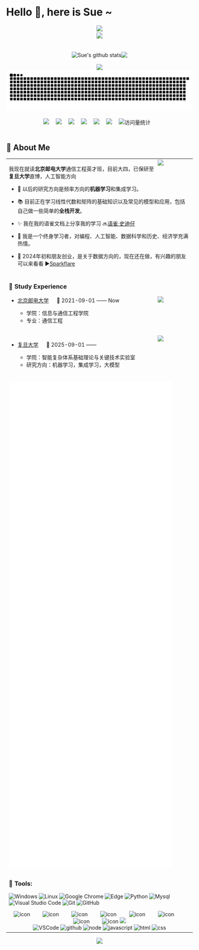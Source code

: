 # Hello 👋, here is Sue ~
<div align="center">

  <!-- dynamic typing effect 动态打字效果 -->
  <div>
    <a href="http://sue.sparkflare.cn/views/personal-introduction.html">
      <img src="https://readme-typing-svg.demolab.com?font=Fira+Code&pause=1000&width=435&lines=I'm Sue, welcome here!&center=true&size=27" />
    </a>
  </div>

  <!-- knock code pictures 敲代码的图片 -->
  <picture>
    <source media="(prefers-color-scheme: dark)" srcset="https://cdn.jsdelivr.net/gh/Wang-Phil/Wang-Phil/assets/images/coding.gif" />
    <source media="(prefers-color-scheme: light)" srcset="https://cdn.jsdelivr.net/gh/Wang-Phil/Wang-Phil/assets/images/developer.svg" height="225px" />
    <img src="https://cdn.jsdelivr.net/gh/Wang-Phil/Wang-Phil/assets/images/coding.gif" />
  </picture>

  <!-- for beauty 留个空行好看点 -->
  <div>&nbsp;</div>
  
  <!-- 个人信息统计 -->
  <img align="center" src="https://github-readme-stats.vercel.app/api?username=buptsdz&show_icons=true&include_all_commits=true&hide_border=true" alt="Sue's github stats" /><img align="center" src="https://github-readme-stats.vercel.app/api/top-langs/?username=buptsdz&layout=compact&theme=buefy&hide_border=true" />
  
  <!-- 活跃折线图 -->
  <img align="center" src="https://github-readme-activity-graph.vercel.app/graph?username=buptsdz&theme=react" />
  
  <!-- 活跃贪吃蛇 -->
  <picture>
    <source media="(prefers-color-scheme: dark)" srcset="https://raw.githubusercontent.com/buptsdz/buptsdz/output/github-contribution-grid-snake-dark.svg">
    <source media="(prefers-color-scheme: light)" srcset="https://raw.githubusercontent.com/buptsdz/buptsdz/output/github-contribution-grid-snake.svg">
    <img alt="github contribution grid snake animation" src="https://raw.githubusercontent.com/buptsdz/buptsdz/output/github-contribution-grid-snake.svg">
  </picture>
  
  <div>&nbsp;</div>
  <!-- profile logo 个人资料徽标 -->
  
  <div>
    <a href="http://sue.sparkflare.cn"><img src="https://img.shields.io/badge/Website-个人网站-rgb(170, 220, 245)" /></a>&emsp;
    <a href="https://www.xiaohongshu.com/user/profile/624e74200000000010005b95"><img src="https://img.shields.io/badge/Xiaoghongshu-小红书-rgb(255, 36, 66)" /></a>&emsp;
    <a href="https://www.yuque.com/u39067637"><img src="https://img.shields.io/badge/Yuque-语雀-rgb(49, 204, 121)" /></a>&emsp;
    <a href="https://space.bilibili.com/512181208?spm_id_from=333.1007.0.0"><img src="https://img.shields.io/badge/Bilibili-B站-ff69b4" /></a>&emsp;
    <a href="http://sue.sparkflare.cn/mulu/mulu1.html"><img src="https://img.shields.io/badge/Poems-我写的诗-rgb(225, 224, 199)" /></a>&emsp;
    <a href="http://www.sparkflare.cn"><img src="https://img.shields.io/badge/Sparkflare-星火-rgb(227, 52, 43)" /></a>&emsp;
    <!-- visitor -->
    <img src="https://komarev.com/ghpvc/?username=buptsdz&label=Views&color=0e75b6&style=flat" alt="访问量统计" />&emsp;
    <!-- wakatime -->
    <!-- <a href="https://wakatime.com/@buptsdz"><img src="https://wakatime.com/badge/user/42d0678c-368b-448b-9a77-5d21c5b55352.svg"/></a> -->

  </div>

</div>
<div>&nbsp;</div>

## 🤺 About Me
<table>

<tr><td>
  <img align="right" width="88" src="https://cdn.jsdelivr.net/gh/buptsdz/buptsdz/assets/images/computer.png"/>

  我现在就读**北京邮电大学**通信工程英才班，目前大四，已保研至**复旦大学**直博，人工智能方向

  - 🌱 以后的研究方向是频率方向的**机器学习**和集成学习。

  - 📚 目前正在学习线性代数和矩阵的基础知识以及常见的模型和应用，包括自己做一些简单的**全栈开发**。

  - ✨ 我在我的语雀文档上分享我的学习 🔜[语雀·史迪仔](https://www.yuque.com/u39067637)

  - 🤔 我是一个终身学习者，对编程、人工智能、数据科学和历史、经济学充满热情。

  - 👥 2024年初和朋友创业，是关于数据方向的，现在还在做，有兴趣的朋友可以来看看 ▶️[Sparkflare](http://www.sparkflare.cn)
</td></tr>

<tr><td>

### 🏢 Study Experience

<img align="right" width="88" src="https://cdn.jsdelivr.net/gh/buptsdz/buptsdz/assets/images/bupt.png"/>

- [北京邮电大学](https://www.bupt.edu.cn/) &emsp; 📌 2021-09-01 —— Now

  - 学院：信息与通信工程学院
  - 专业：通信工程
  
<div>&nbsp;</div>

<img align="right" width="88" src="https://cdn.jsdelivr.net/gh/buptsdz/buptsdz/assets/images/fdu.png" />

- [复旦大学](https://www.fdu.edu.cn/) &emsp; 📌 2025-09-01 —— 

  - 学院：智能复杂体系基础理论与关键技术实验室
  - 研究方向：机器学习，集成学习，大模型

<div>&nbsp;</div>
</td></tr>

<tr>
  <td>
    <img width="90%" src="/github-metrics.svg">
  </td>
</tr>

<tr><td>

### 🧰 Tools:
![Windows](https://img.shields.io/badge/Windows-0078D6?style=flat-square&logo=Windows&logoColor=white) ![Linux](https://img.shields.io/badge/Linux-FCC624?style=style=flat-square&logo=linux&logoColor=black) ![Google Chrome](https://img.shields.io/badge/Chrome-4285F4?style=flat-square&logo=GoogleChrome&logoColor=white) ![Edge](https://img.shields.io/badge/-Edge-0078D7?style=flat-square&logo=Microsoft-edge&logoColor=white) ![Python](https://img.shields.io/badge/Python-6DB33F?logo=python&logoColor=fff&style=flat) ![Mysql](https://img.shields.io/badge/Mysql-47A248?logo=mysql&logoColor=fff&style=flat) ![Visual Studio Code](https://img.shields.io/badge/-Visual%20Studio%20Code-007ACC?style=flat-square&logo=VSCode&logoColor=fff) ![Git](https://img.shields.io/badge/-Git-FCC624?style=flat-square&logo=git) ![GitHub](https://img.shields.io/badge/-GitHub-pink?style=flat-square&logo=github) 

<!-- svg -->
<div align="center">
  <img src="https://techstack-generator.vercel.app/python-icon.svg" alt="icon" width="65" style="width: 65px; height: 65px; margin-right: 30px; margin-bottom: 0px;" />
  <img src="https://techstack-generator.vercel.app/js-icon.svg" alt="icon" width="65" style="width: 65px; height: 65px; margin-right: 30px; margin-bottom: 0px;" />
  <img src="https://techstack-generator.vercel.app/mysql-icon.svg" alt="icon" width="65" style="width: 65px; height: 65px; margin-right: 30px; margin-bottom: 0px;" />
  <img src="https://techstack-generator.vercel.app/github-icon.svg" alt="icon" width="65" style="width: 65px; height: 65px; margin-right: 30px; margin-bottom: 0px;" /> 
  <img src="https://techstack-generator.vercel.app/docker-icon.svg" alt="icon" width="65" style="width: 65px; height: 65px; margin-right: 30px; margin-bottom: 0px;" /> 
  <img src="https://techstack-generator.vercel.app/django-icon.svg" alt="icon" width="65" style="width: 65px; height: 65px; margin-right: 30px; margin-bottom: 0px;" />
  <img src="https://techstack-generator.vercel.app/eslint-icon.svg" alt="icon" width="65" style="width: 65px; height: 65px; margin-right: 30px; margin-bottom: 0px;" />
  <img src="https://techstack-generator.vercel.app/nginx-icon.svg" alt="icon" width="65" style="width: 65px; height: 65px; margin-right: 0px; margin-bottom: 0px;" />
  
  <img src="https://skillicons.dev/icons?i=git,postman,pycharm,webstorm,c,cpp" />
</div>

<!-- Gif -->
<div align="center">
  <img alt="VSCode" src="https://i.giphy.com/media/IdyAQJVN2kVPNUrojM/200.webp" width="100" title="vscode">
  <img alt="github" src="https://i.giphy.com/media/KzJkzjggfGN5Py6nkT/200.webp" width="100" title="github">
  <img alt="node" src="https://media.giphy.com/media/kdFc8fubgS31b8DsVu/giphy.gif" width="85" title="node">
  <img alt="javascript" src="https://media3.giphy.com/media/ln7z2eWriiQAllfVcn/200w.webp" width="100" title="javascript">
  <img alt-"html5" src="https://media.giphy.com/media/XAxylRMCdpbEWUAvr8/giphy.gif" width="100" title="html">
  <img alt="css" src="https://media.giphy.com/media/fsEaZldNC8A1PJ3mwp/giphy.gif" width="100" title="css">
</div>

</td></tr>
</table>

<div align="center">
  <img src="https://cdn.jsdelivr.net/gh/buptsdz/buptsdz/assets/images/icon.png" />
</div>

<!--
**buptsdz/buptsdz** is a ✨ _special_ ✨ repository because its `README.md` (this file) appears on your GitHub profile.

Here are some ideas to get you started:

- 🔭 I’m currently working on ...
- 🌱 I’m currently learning ...
- 👯 I’m looking to collaborate on ...
- 🤔 I’m looking for help with ...
- 💬 Ask me about ...
- 📫 How to reach me: ...
- 😄 Pronouns: ...
- ⚡ Fun fact: ...
-->
